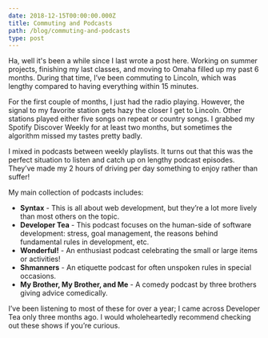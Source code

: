 ```yaml
---
date: 2018-12-15T00:00:00.000Z
title: Commuting and Podcasts
path: /blog/commuting-and-podcasts
type: post
---
```


Ha, well it's been a while since I last wrote a post here. Working on summer projects, finishing my last classes, and moving to Omaha filled up my past 6 months. During that time, I’ve been commuting to Lincoln, which was lengthy compared to having everything within 15 minutes.

For the first couple of months, I just had the radio playing. However, the signal to my favorite station gets hazy the closer I get to Lincoln. Other stations played either five songs on repeat or country songs. I grabbed my Spotify Discover Weekly for at least two months, but sometimes the algorithm missed my tastes pretty badly.

I mixed in podcasts between weekly playlists. It turns out that this was the perfect situation to listen and catch up on lengthy podcast episodes. They’ve made my 2 hours of driving per day something to enjoy rather than suffer!

My main collection of podcasts includes:

- **Syntax** - This is all about web development, but they’re a lot more lively than most others on the topic.
- **Developer Tea** - This podcast focuses on the human-side of software development: stress, goal management, the reasons behind fundamental rules in development, etc.
- **Wonderful!** - An enthusiast podcast celebrating the small or large items or activities!
- **Shmanners** - An etiquette podcast for often unspoken rules in special occasions.
- **My Brother, My Brother, and Me** - A comedy podcast by three brothers giving advice comedically.

I’ve been listening to most of these for over a year; I came across Developer Tea only three months ago. I would wholeheartedly recommend checking out these shows if you’re curious.
